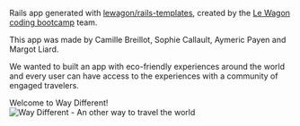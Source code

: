 Rails app generated with [lewagon/rails-templates](https://github.com/lewagon/rails-templates), created by the [Le Wagon coding bootcamp](https://www.lewagon.com) team.

This app was made by Camille Breillot, Sophie Callault, Aymeric Payen and Margot Liard.

We wanted to built an app with eco-friendly experiences around the world and every user can have access to the experiences with a community of engaged travelers.

Welcome to Way Different!
![Way Different - An other way to travel the world](https://user-images.githubusercontent.com/86800328/145453981-39eb0b30-c78a-4e2f-b672-f8b802a7ce6d.jpg)

